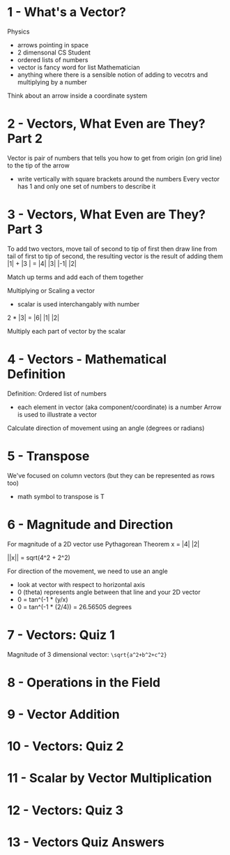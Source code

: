 # 1 - What's a Vector?
Physics
  - arrows pointing in space
  - 2 dimensonal
CS Student
  - ordered lists of numbers
  - vector is fancy word for list
Mathematician
  - anything where there is a sensible notion of adding to vecotrs and multiplying by a number

Think about an arrow inside a coordinate system

# 2 - Vectors, What Even are They? Part 2
Vector is pair of numbers that tells you how to get from origin (on grid line) to the tip of the arrow
  - write vertically with square brackets around the numbers
Every vector has 1 and only one set of numbers to describe it

# 3 - Vectors, What Even are They? Part 3
To add two vectors, move tail of second to tip of first then draw line from tail of first to tip of second, the resulting vector is the result of adding them
|1| + |3 | = |4|
|3|   |-1|   |2|

Match up terms and add each of them together

Multiplying or Scaling a vector
  - scalar is used interchangably with number

2 * |3| = |6|
    |1|   |2|

Multiply each part of vector by the scalar


# 4 - Vectors - Mathematical Definition
Definition: Ordered list of numbers
  - each element in vector (aka component/coordinate) is a number
Arrow is used to illustrate a vector

Calculate direction of movement using an angle (degrees or radians)


# 5 - Transpose
We've focused on column vectors (but they can be represented as rows too)
  - math symbol to transpose is T

# 6 - Magnitude and Direction
For magnitude of a 2D vector use Pythagorean Theorem
x = |4|
    |2|

||x|| = sqrt(4^2 + 2^2)

For direction of the movement, we need to use an angle
  - look at vector with respect to horizontal axis
  - 0 (theta) represents angle between that line and your 2D vector
  - 0 = tan^(-1 * (y/x)
  - 0 = tan^(-1 * (2/4)) = 26.56505 degrees

# 7 - Vectors: Quiz 1
Magnitude of 3 dimensional vector:
`\sqrt{a^2+b^2+c^2}`

# 8 - Operations in the Field


# 9 - Vector Addition


# 10 - Vectors: Quiz 2


# 11 - Scalar by Vector Multiplication


# 12 - Vectors: Quiz 3


# 13 - Vectors Quiz Answers


